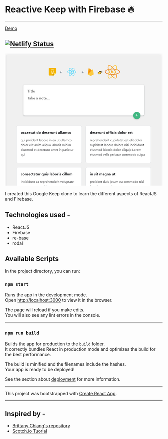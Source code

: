 # Reactive Keep with Firebase 🔥 
---

[Demo](https://rekeep.netlify.com/)

[![Netlify Status](https://api.netlify.com/api/v1/badges/2a2a8f2d-a2a4-4399-bfdb-714ca3decd5e/deploy-status)](https://app.netlify.com/sites/rekeep/deploys)
---
![Screenshot](/screenshots/screenshot.png)

I created this Google Keep clone to learn the different aspects of ReactJS and Firebase. 

## Technologies used -
- ReactJS
- Firebase
- re-base
- rodal


## Available Scripts

In the project directory, you can run:

### `npm start`

Runs the app in the development mode.<br>
Open [http://localhost:3000](http://localhost:3000) to view it in the browser.

The page will reload if you make edits.<br>
You will also see any lint errors in the console.

---

### `npm run build`

Builds the app for production to the `build` folder.<br>
It correctly bundles React in production mode and optimizes the build for the best performance.

The build is minified and the filenames include the hashes.<br>
Your app is ready to be deployed!

See the section about [deployment](https://facebook.github.io/create-react-app/docs/deployment) for more information.

---


This project was bootstrapped with [Create React App](https://github.com/facebook/create-react-app).

---

## Inspired by - 
- [Brittany Chiang's repository](https://github.com/bchiang7/google-keep-vue-firebase)
- [Scotch.io Tuorial ](https://scotch.io/tutorials/building-a-google-keep-clone-with-vue-and-firebase-pt-1)
